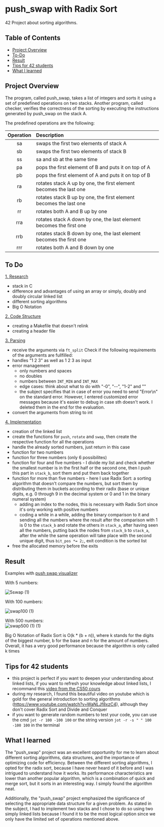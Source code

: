 # push_swap with Radix Sort 
42 Project about sorting algorithms. 

## Table of Contents

* [Project Overview](#project-overview)
* [To-Do](#to-do)
* [Result](#result)
* [Tips for 42 students](#tips-for-42-students)
* [What I learned](#what-i-learned)


## Project Overview
The program, called push_swap, takes a list of integers and sorts it using a set of predefined operations on two stacks. Another program, called checker, verifies the correctness of the sorting by executing the instructions generated by push_swap on the stack A.

The predefined operations are the following: 

| Operation     | Description                                          |
|     :---:     | :---         |   
|      sa       | swaps the first two elements of stack A              |
|      sb       | swaps the first two elements of stack B              |
|      ss       | sa and sb at the same time                           |
|      pa       | pops the first elememt of B and puts it on top of A  |
|      pb       | pops the first elememt of A and puts it on top of B  |
|      ra       | rotates stack A up by one, the first element becomes the last one |
|      rb       | rotates stack B up by one, the first element becomes the last one |
|      rr       | rotates both A and B up by one                       |
|      rra      | rotates stack A down by one, the last element becomes the first one |
|      rrb      | rotates stack B down by one, the last element becomes the first one |
|      rrr      | rotates both A and B down by one                     |

## To Do

<ins>1. Research</ins>
*   stack in C 
*   difference and advantages of using an array or simply, doubly and doubly circular linked list 
*   different sorting algorithms
*   Big O Notation 

<ins>2. Code Structure</ins>
*   creating a Makefile that doesn't relink
*   creating a header file 

<ins>3. Parsing</ins>
*   receive the arguments via ``ft_split`` 
Check if the following requirements of the arguments are fullfilled:
*   handles "1 2 3" as well as 1 2 3 as input 
*   error management
     *  only numbers and spaces 
     *  no doubles
     *  numbers between ``INT_MIN`` and ``INT_MAX``
     *  edge cases: think about what to do with "-0", "--", "1-2" and ""
     *  the subject specifies that in case of error you need to send "Error\n" on the standard error. However, I entered customized error messages              because it's easier to debug in case sth doesn't work. I deleted them in the end for the evaluation.
*   convert the arguments from string to int 


<ins>4. Implementation</ins>
*   creation of the linked list
*   create the functions for ``push``, ``rotate`` and ``swap``, then create the respective function for all the operations
*   handle the already sorted numbers, just return in this case
*   function for two numbers
*   function for three numbers (only 6 possibilites)
*   function for four and five numbers - I divide my list and check whether the smallest number is in the first half or the second one, then I push this part     in ``stack_b``, sort them and put them back together
*   function for more than five numbers - here I use Radix Sort: a sorting algorithm that doesn't compare the numbers, but sort them by distributing them     in buckets according to their radix (base or unique digits, e.g. 0 through 9 in the decimal system or 0 and 1 in the binary numeral system)
     *  adding an index to the nodes, this is necessary with Radix Sort since it's only working with positive numbers
     *  coding a while in a while, adding the binary comparison to it and sending all the numbers where the result after the comparison with 1 is 0 to           the ``stack_b`` and rotate the others in ``stack_a``, after having seen all the numbers, putting back the nodes from ``stack_b`` to ``stack_a``,         after the while the same operation will take place with the second unique digit, thus ``bit_pos *= 2;``, exit condition is the sorted list
*   free the allocated memory before the exits 

## Result 

Examples with [push swap visualizer](https://github.com/o-reo/push_swap_visualizer) 

With 5 numbers:

![5swap (1)](https://user-images.githubusercontent.com/114035440/235314403-2111e0f6-c2f6-4946-b59e-51ba01b949cd.gif)


With 100 numbers:

![swap100 (1)](https://user-images.githubusercontent.com/114035440/235314572-422e7d72-974a-4ebb-8789-d8ed70915809.gif)


With 500 numbers:  
![swap500 (1) (1)](https://user-images.githubusercontent.com/114035440/235314973-f2817cf3-e4ca-478f-b36f-c70890dd2609.gif)


Big O Notation of Radix Sort is O(k * (b + n)), where k stands for the digits of the biggest number, b for the base and n for the amount of numbers.
Overall, it has a very good performance because the algorithm is only called k times 

## Tips for 42 students 
*   this project is perfect if you want to deepen your understanding about linked lists, if you want to refresh your knowledge about linked lists, I recommand this [video from the CS50 cours](https://www.youtube.com/watch?v=2T-A_GFuoTo)
*   during my research, I found this beautiful video on youtube which is gold for the general introduction to sorting algorithms (https://www.youtube.com/watch?v=WaNLJf8xzC4), although they don't cover Radix Sort and Divide and Conquer
*   if you want to generate random numbers to test your code, you can use the cmd ``jot -r 100 -100 100`` or the string version ``jot -r -s " " 100 -100 100`` in the terminal


## What I learned 
The "push_swap" project was an excellent opportunity for me to learn about different sorting algorithms, data structures, and the importance of optimizing code for efficiency. Between the different sorting algorithms, I opted for the radix sort, because I have never heard of it before and I was intrigued to understand how it works. Its performance characteristics are lower than another popular algorithm, which is a combination of quick and merge sort, but it sorts in an interesting way. I simply found the algorithm neat.

Additionally, the "push_swap" project emphasized the significance of selecting the appropriate data structure for a given problem. As stated in the subject, I had to implement two stacks and I chose to do so using two simply linked lists because I found it to be the most logical option since we only have the limited set of operations mentioned above.
